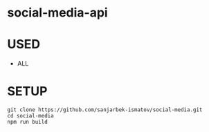 # social-media-api
# USED
- ALL
# SETUP
```shell
git clone https://github.com/sanjarbek-ismatov/social-media.git
cd social-media
npm run build
```
